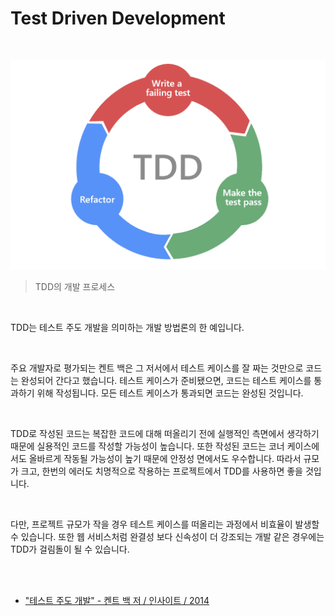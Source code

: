 # Test Driven Development

<br>

![테스트 주도 개발 TDD, BDD, DDD](hogeun.assets/img.png)

> TDD의 개발 프로세스

<br>

TDD는 테스트 주도 개발을 의미하는 개발 방법론의 한 예입니다.

<br>

주요 개발자로 평가되는 켄트 백은 그 저서에서 테스트 케이스를 잘 짜는 것만으로 코드는 완성되어 간다고 했습니다. 테스트 케이스가 준비됐으면, 코드는 테스트 케이스를 통과하기 위해 작성됩니다. 모든 테스트 케이스가 통과되면 코드는 완성된 것입니다.

<br>

TDD로 작성된 코드는 복잡한 코드에 대해 떠올리기 전에 실행적인 측면에서 생각하기 때문에 실용적인 코드를 작성할 가능성이 높습니다. 또한 작성된 코드는 코너 케이스에서도 올바르게 작동될 가능성이 높기 때문에 안정성 면에서도 우수합니다. 따라서 규모가 크고, 한번의 에러도 치명적으로 작용하는 프로젝트에서 TDD를 사용하면 좋을 것입니다.

<br>

다만, 프로젝트 규모가 작을 경우 테스트 케이스를 떠올리는 과정에서 비효율이 발생할 수 있습니다. 또한 웹 서비스처럼 완결성 보다 신속성이 더 강조되는 개발 같은 경우에는 TDD가 걸림돌이 될 수 있습니다.

<br><br>

* ["테스트 주도 개발" - 켄트 백 저 / 인사이트 / 2014](https://book.naver.com/bookdb/book_detail.nhn?bid=7443642)